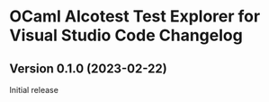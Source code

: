 # OCaml Alcotest Test Explorer for Visual Studio Code Changelog

## Version 0.1.0 (2023-02-22)

Initial release
